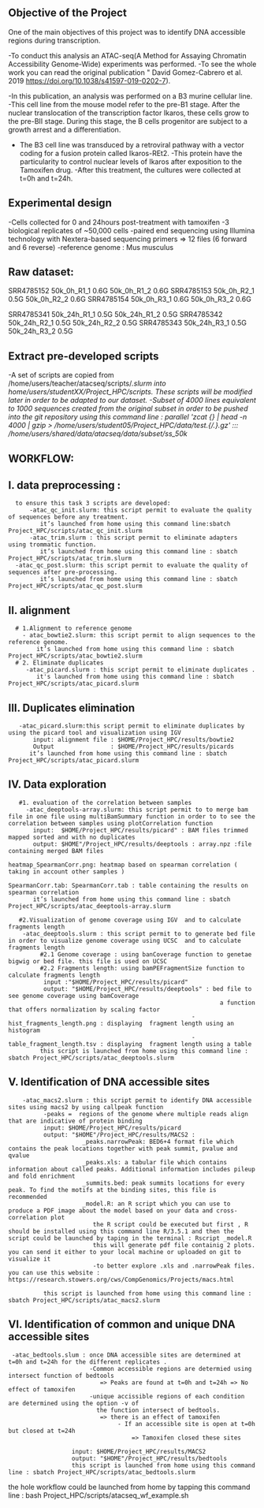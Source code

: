 
## Objective of the Project 


One of the main objectives of this project was to identify DNA accessible regions during transcription.

 -To conduct this analysis an ATAC-seq(A Method for Assaying Chromatin Accessibility Genome-Wide) experiments was performed. 
 -To see the whole work you can read the original publication " David Gomez-Cabrero et al. 2019 https://doi.org/10.1038/s41597-019-0202-7). 

 -In this publication, an analysis was performed on a B3 murine cellular line. 
 -This cell line from the mouse model refer to the pre-B1 stage. After the nuclear translocation of the transcription factor Ikaros, 
  these cells grow to the pre-BII stage. During this stage, the B cells progenitor are subject to a growth arrest and a 
  differentiation.
 - The B3 cell line was transduced by a retroviral pathway with a vector coding for a fusion protein called 
Ikaros-REt2. 
 -This protein have the particularity to control nuclear levels of Ikaros after exposition to the Tamoxifen drug.
 -After this treatment, the cultures were collected at t=0h and t=24h.

## Experimental design

 -Cells collected for 0 and 24hours post-treatment with tamoxifen
 -3 biological replicates of ~50,000 cells
 -paired end sequencing using Illumina technology with Nextera-based sequencing primers => 12 files (6 forward and 6 reverse)
 -reference genome : Mus musculus

## Raw dataset:

SRR4785152    50k_0h_R1_1      0.6G    50k_0h_R1_2      0.6G
SRR4785153    50k_0h_R2_1      0.5G    50k_0h_R2_2      0.6G
SRR4785154    50k_0h_R3_1      0.6G    50k_0h_R3_2      0.6G

SRR4785341    50k_24h_R1_1    0.5G    50k_24h_R1_2    0.5G
SRR4785342    50k_24h_R2_1    0.5G    50k_24h_R2_2    0.5G
SRR4785343    50k_24h_R3_1    0.5G    50k_24h_R3_2    0.5G




## Extract pre-developed scripts
-A set of scripts are copied from /home/users/teacher/atacseq/scripts/*.slurm  into home/users/studentXX/Project_HPC/scripts.
These scripts will be modified later in order to be adapted to our dataset.
-Subset of 4000 lines equivalent to 1000 sequences created from the original subset in order to be pushed into the git repository 
  using this command line : 
 parallel 'zcat {} | head -n 4000 | gzip > /home/users/student05/Project_HPC/data/test.{/.}.gz' ::: /home/users/shared/data/atacseq/data/subset/ss_50k*
   
## WORKFLOW:

 ## I. data preprocessing :
      to ensure this task 3 scripts are developed:
          -atac_qc_init.slurm: this script permit to evaluate the quality of sequences before any treatment. 
             it’s launched from home using this command line:sbatch Project_HPC/scripts/atac_qc_init.slurm
          -atac_trim.slurm : this script permit to eliminate adapters using trommatic function. 
             it’s launched from home using this command line : sbatch Project_HPC/scripts/atac_trim.slurm
  	  -atac_qc_post.slurm: this script permit to evaluate the quality of sequences after pre-processing. 
             it’s launched from home using this command line : sbatch Project_HPC/scripts/atac_qc_post.slurm

## II. alignment
      # 1.Alignment to reference genome        
        - atac_bowtie2.slurm: this script permit to align sequences to the reference genome.
            it’s launched from home using this command line : sbatch Project_HPC/scripts/atac_bowtie2.slurm
      # 2. Eliminate duplicates
         -atac_picard.slurm : this script permit to eliminate duplicates . 
            it's launched from home using this command line : sbatch Project_HPC/scripts/atac_picard.slurm

## III. Duplicates elimination
       -atac_picard.slurm:this script permit to eliminate duplicates by using the picard tool and visualization using IGV
           input: alignment file : $HOME/Project_HPC/results/bowtie2
           Output                : $HOME/Project_HPC/results/picards
          it’s launched from home using this command line : sbatch Project_HPC/scripts/atac_picard.slurm

## IV. Data exploration
       #1. evaluation of the correlation between samples
         -atac_deeptools-array.slurm: this script permit to to merge bam file in one file using multiBamSummary function in order to to see the correlation between samples using plotCorrelation function
           input:  $HOME/Project_HPC/results/picard" : BAM files trimmed mapped sorted and with no duplicates
           output: $HOME"/Project_HPC/results/deeptools : array.npz :file containing merged BAM files
                                                          heatmap_SpearmanCorr.png: heatmap based on spearman correlation ( taking in account other samples )
                                                          SpearmanCorr.tab: SpearmanCorr.tab : table containing the results on spearman correlation
           it’s launched from home using this command line : sbatch Project_HPC/scripts/atac_deeptools-array.slurm
       
       #2.Visualization of genome coverage using IGV  and to calculate fragments length   
        -atac_deeptools.slurm : this script permit to to generate bed file in order to visualize genome coverage using UCSC  and to calculate fragments length
             #2.1 Genome coverage : using banCoverage function to genetae bigwig or bed file. this file is used on UCSC                  
             #2.2 Fragments length: using bamPEFragmentSize function to calculate fragments length
              input :"$HOME/Project_HPC/results/picard"
              output: "$HOME/Project_HPC/results/deeptools" : bed file to see genome coverage using bamCoverage 
                                                                a function that offers normalization by scaling factor
                                                        -hist_fragments_length.png : displaying  fragment length using an histogram
                                                        -table_fragment_length.tsv : displaying  fragment length using a table
             this script is launched from home using this command line : sbatch Project_HPC/scripts/atac_deeptools.slurm
           

## V. Identification of DNA accessible sites
        -atac_macs2.slurm : this script permit to identify DNA accessible sites using macs2 by using callpeak function
              -peaks =  regions of the genome where multiple reads align that are indicative of protein binding
              input: $HOME/Project_HPC/results/picard
              output: "$HOME"/Project_HPC/results/MACS2 : 
                         _peaks.narrowPeak: BED6+4 format file which contains the peak locations together with peak summit, pvalue and qvalue
                         _peaks.xls: a tabular file which contains information about called peaks. Additional information includes pileup and fold enrichment
                         _summits.bed: peak summits locations for every peak. To find the motifs at the binding sites, this file is recommended
                         _model.R: an R script which you can use to produce a PDF image about the model based on your data and cross-correlation plot
                            the R script could be executed but first , R should be installed using this command line R/3.5.1 and then the script could be launched by taping in the terminal : Rscript _model.R 
                            this will generate pdf file containig 2 plots. you can send it either to your local machine or uploaded on git to visualize it
                            -to better explore .xls and .narrowPeak files. you can use this website : https://research.stowers.org/cws/CompGenomics/Projects/macs.html 

              this script is launched from home using this command line : sbatch Project_HPC/scripts/atac_macs2.slurm



## VI. Identification of common and unique DNA accessible sites    
     -atac_bedtools.slum : once DNA accessible sites are determined at t=0h and t=24h for the different replicates .
                           -Common accessible regions are determied using intersect function of bedtools
                              => Peaks are found at t=0h and t=24h => No effect of tamoxifen 
                           -unique accissible regions of each condition are determined using the option -v of 
                             the function intersect of bedtools. 
                              => there is an effect of tamoxifen
                                   - If an accessible site is open at t=0h but closed at t=24h 
                                       => Tamoxifen closed these sites 
             
                      input: $HOME/Project_HPC/results/MACS2
                      output: "$HOME"/Project_HPC/results/bedtools                                                             
       	              this script is launched from home using this command line : sbatch Project_HPC/scripts/atac_bedtools.slurm
            

the hole workflow could be launched from home by tapping this command line : bash Project_HPC/scripts/atacseq_wf_example.sh
